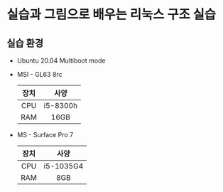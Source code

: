 # 실습과 그림으로 배우는 리눅스 구조 실습

## 실습 환경

- Ubuntu 20.04 Multiboot mode

- MSI - GL63 8rc

    |장치|사양|
    |:-:|:-:|
    |CPU|i5-8300h|
    |RAM|16GB|

- MS - Surface Pro 7

    |장치|사양|
    |:-:|:-:|
    |CPU|i5-1035G4|
    |RAM|8GB|
